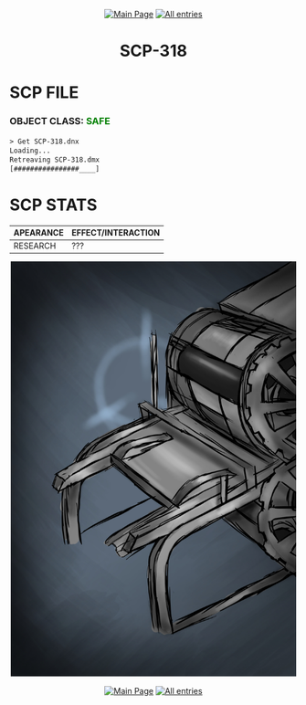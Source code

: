 <p align=center>    <a href="../../../">
        <img src="https://img.shields.io/badge/GO_TO-MAIN_PAGE-ffffff?style=for-the-badge&labelColor=000000&color=ffffff" title="Main Page" style="cursor: pointer;"/></a>
    <a href="../../tree">
        <img src="https://img.shields.io/badge/GO_TO-ALL_ENTRIES-ffffff?style=for-the-badge&labelColor=000000&color=ffffff" title="All entries" style="cursor: pointer;"></a>
</p>
<h1 align="center">SCP-318</h1>

# SCP FILE
### OBJECT CLASS: <span style="color:green">SAFE</span>
```
> Get SCP-318.dnx
Loading...
Retreaving SCP-318.dmx
[################____]
```

# SCP STATS

| APEARANCE | EFFECT/INTERACTION |
| - | - |
| RESEARCH | ??? |

<p align="center">
    <img src="../../../assets/images/scp/safe/r_scp-318.jpg" title="SCP-318" width="500">
</p>
<p align=center>    <a href="../../../">
        <img src="https://img.shields.io/badge/GO_TO-MAIN_PAGE-ffffff?style=for-the-badge&labelColor=000000&color=ffffff" title="Main Page" style="cursor: pointer;"/></a>
    <a href="../../tree">
        <img src="https://img.shields.io/badge/GO_TO-ALL_ENTRIES-ffffff?style=for-the-badge&labelColor=000000&color=ffffff" title="All entries" style="cursor: pointer;"></a>
</p>